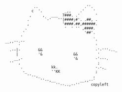                          ..                     .''.
                        c  '.          _,,    .'    '
                       ,     ,   ___  7###. .'       '
                      .       `-'   ''|####;#'. .##, .
                      ,               '####.##,######.
                     .                 '  ' '' ,####.
                    '                           '##'.
                   '                                .
            __,,--.--                                '
                  '                                  '
              .--|-        &&                        -'-'''-.._
                 |         '&              &&         '
                __,-                       '&        -'---.
              ''  ,                                   ;
                   .             kk.                 -.-,_
                    -_           ''KK                ;
                      ''--,_                        ,
                            ''--,__           __,,--'
                                   ''--..,--''     copyleft
